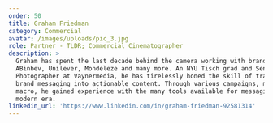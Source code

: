 ```yaml
---
order: 50
title: Graham Friedman
category: Commercial
avatar: /images/uploads/pic_3.jpg
role: Partner - TLDR; Commercial Cinematographer
description: >
  Graham has spent the last decade behind the camera working with brands such as
  ABinbev, Unilever, Mondeleze and many more. An NYU Tisch grad and Senior
  Photographer at Vaynermedia, he has tirelessly honed the skill of translating
  brand messaging into actionable content. Through various campaigns, micro to
  macro, he gained experience with the many tools available for messaging in the
  modern era.
linkedin_url: 'https://www.linkedin.com/in/graham-friedman-92581314'
---
```

